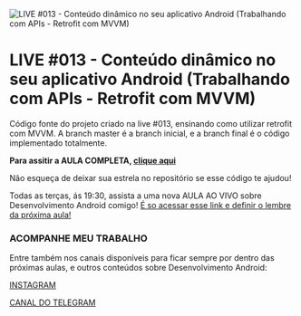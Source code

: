 ![LIVE #013 - Conteúdo dinâmico no seu aplicativo Android (Trabalhando com APIs - Retrofit com MVVM)](http://i3.ytimg.com/vi/wQRH7uFgSZ8/maxresdefault.jpg "LIVE #013 - Conteúdo dinâmico no seu aplicativo Android (Trabalhando com APIs - Retrofit com MVVM)")

# LIVE #013 - Conteúdo dinâmico no seu aplicativo Android (Trabalhando com APIs - Retrofit com MVVM)

Código fonte do projeto criado na live #013, ensinando como utilizar retrofit com MVVM. A branch master é a branch inicial, e a branch final é o código implementado totalmente.

**Para assitir a AULA COMPLETA, [clique aqui](https://youtu.be/wQRH7uFgSZ8)**

Não esqueça de deixar sua estrela no repositório se esse código te ajudou!

Todas as terças, ás 19:30, assista a uma nova AULA AO VIVO sobre Desenvolvimento Android comigo! [É so acessar esse link e definir o lembre da próxima aula!](http://ocanha.com/bio)

### ACOMPANHE MEU TRABALHO

Entre também nos canais disponíveis para ficar sempre por dentro das próximas aulas, e outros conteúdos sobre Desenvolvimento Android:

[INSTAGRAM](https://www.instagram.com/kaiqueocanha/)

[CANAL DO TELEGRAM](https://t.me/semanadomobile)
